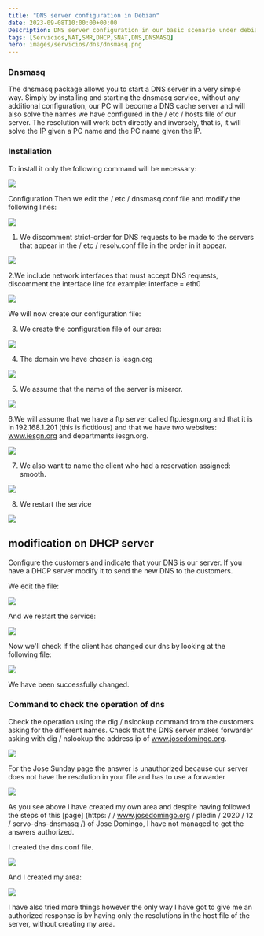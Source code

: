 ```yaml
---
title: "DNS server configuration in Debian"
date: 2023-09-08T10:00:00+00:00
Description: DNS server configuration in our basic scenario under debian 10
tags: [Servicios,NAT,SMR,DHCP,SNAT,DNS,DNSMASQ]
hero: images/servicios/dns/dnsmasq.png
---
```


### Dnsmasq

The dnsmasq package allows you to start a DNS server in a very simple way. Simply by installing and starting the dnsmasq service, without any additional configuration, our PC will become a DNS cache server and will also solve the names we have configured in the / etc / hosts file of our server. The resolution will work both directly and inversely, that is, it will solve the IP given a PC name and the PC name given the IP.

### Installation
To install it only the following command will be necessary:

![](/servicios/dns/img/Aspose.Words.5fca9cc1-3c81-4853-a5ed-a70b0122341b.048.png)

Configuration
Then we edit the / etc / dnsmasq.conf file and modify the following lines:

![](/servicios/dns/img/Aspose.Words.5fca9cc1-3c81-4853-a5ed-a70b0122341b.049.png)

1. We discomment strict-order for DNS requests to be made to the servers that appear in the / etc / resolv.conf file in the order in it appear.

![](/servicios/dns/img/Aspose.Words.5fca9cc1-3c81-4853-a5ed-a70b0122341b.050.png)

2.We include network interfaces that must accept DNS requests, discomment the interface line for example: interface = eth0

![](/servicios/dns/img/Aspose.Words.5fca9cc1-3c81-4853-a5ed-a70b0122341b.051.png)

We will now create our configuration file:

3. We create the configuration file of our area:

![](/servicios/dns/img/Aspose.Words.5fca9cc1-3c81-4853-a5ed-a70b0122341b.052.png)

4. The domain we have chosen is iesgn.org

![](/servicios/dns/img/Aspose.Words.5fca9cc1-3c81-4853-a5ed-a70b0122341b.053.png)

5. We assume that the name of the server is miseror.

![](/servicios/dns/img/Aspose.Words.5fca9cc1-3c81-4853-a5ed-a70b0122341b.054.png)

6.We will assume that we have a ftp server called ftp.iesgn.org and that it is in 192.168.1.201 (this is fictitious) and that we have two websites: www.iesgn.org and departments.iesgn.org.

![](/servicios/dns/img/Aspose.Words.5fca9cc1-3c81-4853-a5ed-a70b0122341b.055.png)

7. We also want to name the client who had a reservation assigned: smooth.

![](/servicios/dns/img/Aspose.Words.5fca9cc1-3c81-4853-a5ed-a70b0122341b.056.png)

8. We restart the service

![](/servicios/dns/img/Aspose.Words.5fca9cc1-3c81-4853-a5ed-a70b0122341b.057.png)



## modification on DHCP server
Configure the customers and indicate that your DNS is our server. If you have a DHCP server modify it to send the new DNS to the customers.

We edit the file:

![](/servicios/dns/img/Aspose.Words.5fca9cc1-3c81-4853-a5ed-a70b0122341b.058.png)

And we restart the service:

![](/servicios/dns/img/Aspose.Words.5fca9cc1-3c81-4853-a5ed-a70b0122341b.059.png)

Now we'll check if the client has changed our dns by looking at the following file:

![](/servicios/dns/img/Aspose.Words.5fca9cc1-3c81-4853-a5ed-a70b0122341b.060.png)

We have been successfully changed.

### Command to check the operation of dns
Check the operation using the dig / nslookup command from the customers asking for the different names. Check that the DNS server makes forwarder asking with dig / nslookup the address ip of www.josedomingo.org.

![](/servicios/dns/img/Aspose.Words.5fca9cc1-3c81-4853-a5ed-a70b0122341b.061.png)

For the Jose Sunday page the answer is unauthorized because our server does not have the resolution in your file and has to use a forwarder

![](/servicios/dns/img/Aspose.Words.5fca9cc1-3c81-4853-a5ed-a70b0122341b.062.png)



As you see above I have created my own area and despite having followed the steps of this [page] (https: / / www.josedomingo.org / pledin / 2020 / 12 / servo-dns-dnsmasq /) of Jose Domingo, I have not managed to get the answers authorized.

I created the dns.conf file.

![](/servicios/dns/img/Aspose.Words.5fca9cc1-3c81-4853-a5ed-a70b0122341b.063.png)

And I created my area:

![](/servicios/dns/img/Aspose.Words.5fca9cc1-3c81-4853-a5ed-a70b0122341b.064.png)

I have also tried more things however the only way I have got to give me an authorized response is by having only the resolutions in the host file of the server, without creating my area.
